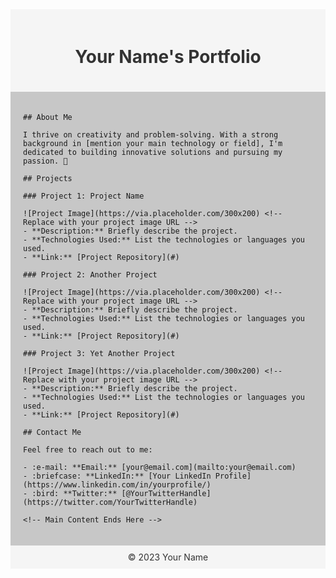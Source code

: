 <div style="background-color: #f5f5f5; padding: 20px;">
    <h1 align="center" style="color: #333;">Your Name's Portfolio</h1>
</div>

<div style="background-color: #c7c7c7; padding: 20px;">
    <!-- Main Content Starts Here -->
    
    ## About Me

    I thrive on creativity and problem-solving. With a strong background in [mention your main technology or field], I'm dedicated to building innovative solutions and pursuing my passion. 🌟

    ## Projects

    ### Project 1: Project Name

    ![Project Image](https://via.placeholder.com/300x200) <!-- Replace with your project image URL -->
    - **Description:** Briefly describe the project.
    - **Technologies Used:** List the technologies or languages you used.
    - **Link:** [Project Repository](#)

    ### Project 2: Another Project

    ![Project Image](https://via.placeholder.com/300x200) <!-- Replace with your project image URL -->
    - **Description:** Briefly describe the project.
    - **Technologies Used:** List the technologies or languages you used.
    - **Link:** [Project Repository](#)

    ### Project 3: Yet Another Project

    ![Project Image](https://via.placeholder.com/300x200) <!-- Replace with your project image URL -->
    - **Description:** Briefly describe the project.
    - **Technologies Used:** List the technologies or languages you used.
    - **Link:** [Project Repository](#)

    ## Contact Me

    Feel free to reach out to me:

    - :e-mail: **Email:** [your@email.com](mailto:your@email.com)
    - :briefcase: **LinkedIn:** [Your LinkedIn Profile](https://www.linkedin.com/in/yourprofile/)
    - :bird: **Twitter:** [@YourTwitterHandle](https://twitter.com/YourTwitterHandle)

    <!-- Main Content Ends Here -->
</div>

<div align="center" style="background-color: #f5f5f5; padding: 10px; color: #333;">
    &copy; 2023 Your Name
</div>
